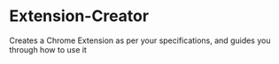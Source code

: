 # Extension-Creator
Creates a Chrome Extension as per your specifications, and guides you through how to use it
